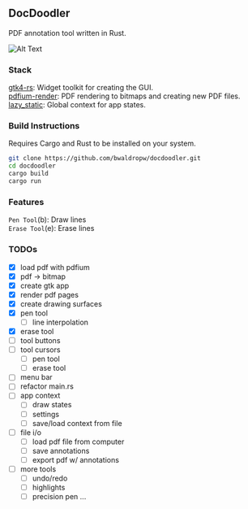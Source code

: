 ## DocDoodler
PDF annotation tool written in Rust.

![Alt Text](https://i.giphy.com/h8yjHJwiibuxe3lFVS.webp)

### Stack
[gtk4-rs](https://gtk-rs.org/): Widget toolkit for creating the GUI. <br>
[pdfium-render](https://github.com/ajrcarey/pdfium-render): PDF rendering to bitmaps and creating new PDF files. <br>
[lazy_static](https://crates.io/crates/lazy_static): Global context for app states.

### Build Instructions
Requires Cargo and Rust to be installed on your system.
```bash
git clone https://github.com/bwaldropw/docdoodler.git
cd docdoodler
cargo build
cargo run
```

### Features
`Pen Tool`(b): Draw lines <br>
`Erase Tool`(e): Erase lines <br>

### TODOs
- [x] load pdf with pdfium
- [x] pdf -> bitmap
- [x] create gtk app
- [x] render pdf pages
- [x] create drawing surfaces
- [x] pen tool
    - [ ] line interpolation
- [x] erase tool
- [ ] tool buttons
- [ ] tool cursors
    - [ ] pen tool
    - [ ] erase tool
- [ ] menu bar
- [ ] refactor main.rs
- [ ] app context
    - [ ] draw states
    - [ ] settings
    - [ ] save/load context from file
- [ ] file i/o
    - [ ] load pdf file from computer
    - [ ] save annotations
    - [ ] export pdf w/ annotations
- [ ] more tools
    - [ ] undo/redo
    - [ ] highlights
    - [ ] precision pen
 ...
